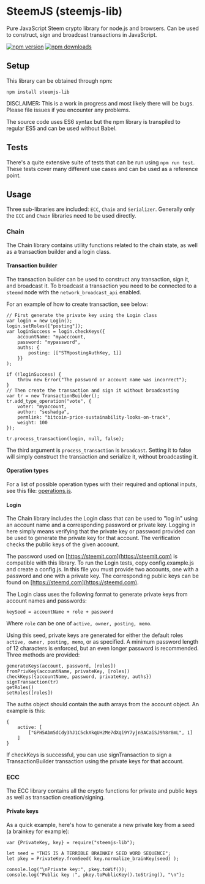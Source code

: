 # SteemJS (steemjs-lib)

Pure JavaScript Steem crypto library for node.js and browsers. Can be used to construct, sign and broadcast transactions in JavaScript.

[![npm version](https://img.shields.io/npm/v/steemjs-lib.svg?style=flat-square)](https://www.npmjs.com/package/steemjs-lib)
[![npm downloads](https://img.shields.io/npm/dm/steemjs-lib.svg?style=flat-square)](https://www.npmjs.com/package/steemjs-lib)

## Setup

This library can be obtained through npm:
```
npm install steemjs-lib
```

DISCLAIMER: This is a work in progress and most likely there will be bugs. Please file issues if you encounter any problems.

The source code uses ES6 syntax but the npm library is transpiled to regular ES5 and can be used without Babel.

## Tests
There's a quite extensive suite of tests that can be run using `npm run test`. These tests cover many different use cases and can be used as a reference point.

## Usage

Three sub-libraries are included: `ECC`, `Chain` and `Serializer`. Generally only the `ECC` and `Chain` libraries need to be used directly.

### Chain
The Chain library contains utility functions related to the chain state, as well as a transaction builder and a login class.

#### Transaction builder
The transaction builder can be used to construct any transaction, sign it, and broadcast it. To broadcast a transaction you need to be connected to a `steemd` node with the `network_broadcast_api` enabled.

For an example of how to create transaction, see below:

```
// First generate the private key using the Login class
var login = new Login();
login.setRoles(["posting"]);
var loginSuccess = login.checkKeys({
    accountName: "myacccount,
    password: "mypassword",
    auths: {
        posting: [["STMpostingAuthKey, 1]]
    }}
);

if (!loginSuccess) {
    throw new Error("The password or account name was incorrect");
}    
// Then create the transaction and sign it without broadcasting
var tr = new TransactionBuilder();
tr.add_type_operation("vote", {
    voter: "myaccount,
    author: "seshadga",
    permlink: "bitcoin-price-sustainability-looks-on-track",
    weight: 100
});

tr.process_transaction(login, null, false);
```

The third argument is `process_transaction` is `broadcast`. Setting it to false will simply construct the transaction and serialize it, without broadcasting it.

#### Operation types
For a list of possible operation types with their required and optional inputs, see this file: [operations.js](https://github.com/svk31/steemjs-lib/blob/master/lib/serializer/src/operations.js).

#### Login
The Chain library includes the Login class that can be used to "log in" using an account name and a corresponding password or private key. Logging in here simply means verifying that the private key or password provided can be used to generate the private key for that account. The verification checks the public keys of the given account.

The password used on [https://steemit.com](https://steemit.com) is compatible with this library. To run the Login tests, copy config.example.js and create a config.js. In this file you must provide two accounts, one with a password and one with a private key. The corresponding public keys can be found on [https://steemd.com](https://steemd.com).

The Login class uses the following format to generate private keys from account names and passwords:

```
keySeed = accountName + role + password
```
Where `role` can be one of `active, owner, posting, memo`.

Using this seed, private keys are generated for either the default roles `active, owner, posting, memo`, or as specified. A minimum password length of 12 characters is enforced, but an even longer password is recommended. Three methods are provided:

```
generateKeys(account, password, [roles])
fromPrivKey(accountName, privateKey, [roles])
checkKeys({accountName, password, privateKey, auths})
signTransaction(tr)
getRoles()
setRoles([roles])
```

The auths object should contain the auth arrays from the account object. An example is this:

```
{
    active: [
        ["GPH5Abm5dCdy3hJ1C5ckXkqUH2Me7dXqi9Y7yjn9ACaiSJ9h8r8mL", 1]
    ]
}
```

If checkKeys is successful, you can use signTransaction to sign a TransactionBuilder transaction using the private keys for that account.

### ECC
The ECC library contains all the crypto functions for private and public keys as well as transaction creation/signing.

#### Private keys
As a quick example, here's how to generate a new private key from a seed (a brainkey for example):

```
var {PrivateKey, key} = require("steemjs-lib");

let seed = "THIS IS A TERRIBLE BRAINKEY SEED WORD SEQUENCE";
let pkey = PrivateKey.fromSeed( key.normalize_brainKey(seed) );

console.log("\nPrivate key:", pkey.toWif());
console.log("Public key :", pkey.toPublicKey().toString(), "\n");
```
